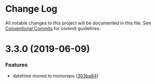 # Change Log

All notable changes to this project will be documented in this file.
See [Conventional Commits](https://conventionalcommits.org) for commit guidelines.

# 3.3.0 (2019-06-09)


### Features

* datetime moved to monorepo ([303ba84](https://github.com/sirian/js/commit/303ba84))
